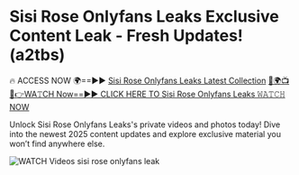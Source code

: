 # Sisi Rose Onlyfans Leaks Exclusive Content Leak - Fresh Updates! (a2tbs)

🔥 ACCESS NOW 🌍==►► <a href="https://tinyurl.com/3fjeunct" rel="nofollow">Sisi Rose Onlyfans Leaks Latest Collection</a></h3>
[🔴🌍📺📱👉WA𝚃CH Now==►► CLICK HERE TO Sisi Rose Onlyfans Leaks 𝚆𝙰𝚃𝙲𝙷 NOW](https://tinyurl.com/3fjeunct)

Unlock Sisi Rose Onlyfans Leaks's private videos and photos today! Dive into the newest 2025 content updates and explore exclusive material you won’t find anywhere else.


<a href="https://tinyurl.com/3fjeunct" rel="nofollow" data-target="animated-image.originalLink"><img src="https://camo.githubusercontent.com/8a4f000d20f83aca3bf7ec5f350d767afa0574a8a352519fd8cfa583a6f93a33/68747470733a2f2f692e696d6775722e636f6d2f644a486b345a712e676966" alt="WATCH Videos" data-canonical-src="https://i.imgur.com/dJHk4Zq.gif" style="max-width: 100%; display: inline-block;" data-target="animated-image.originalImage"></a>
sisi rose onlyfans leak